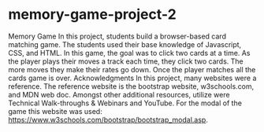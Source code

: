 # memory-game-project-2
Memory Game
In this project, students build a browser-based card matching game. The students used their base knowledge of Javascript, CSS, and HTML. In this game, the goal was to click two cards at a time. As the player plays their moves a track each time, they click two cards. The more moves they make their rates go down. Once the player matches all the cards game is over.
Acknowledgments
In this project, many websites were a reference. The reference website is the bootstrap website, w3schools.com, and MDN web doc. Amongst other additional resources, utilize were Technical Walk-throughs & Webinars and YouTube. For the modal of the game this website was used: https://www.w3schools.com/bootstrap/bootstrap_modal.asp.

